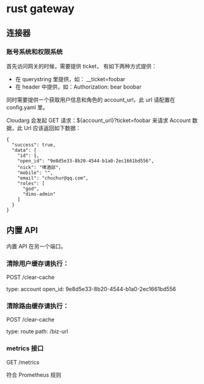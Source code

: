 # rust gateway

## 连接器

### 账号系统和权限系统

首先访问网关的时候，需要提供 ticket， 有如下两种方式提供：

- 在 querystring 里提供，如： \_\_ticket=foobar
- 在 header 中提供，如：Authorization: bear boobar

同时需要提供一个获取用户信息和角色的 account_url，此 url 请配置在 config.yaml 里。

Cloudarg 会发起 GET 请求：${account_url}?ticket=foobar 来请求 Account 数据，此 Url 应该返回如下数据：

```
{
  "success": true,
  "data": {
    "id": 1,
    "open_id": "9e8d5e33-8b20-4544-b1a0-2ec1661bd556",
    "nick": "啤酒邱",
    "mobile": "",
    "email": "chuchur@qq.com",
    "roles": [
      "god",
      "dims-admin"
    ]
  }
}
```

## 内置 API

内置 API 在另一个端口。

### 清除用户缓存请执行：

POST /clear-cache

type: account
open_id: 9e8d5e33-8b20-4544-b1a0-2ec1661bd556

### 清除路由缓存请执行：

POST /clear-cache

type: route
path: /biz-url

### metrics 接口

GET /metrics

符合 Prometheus 规则
